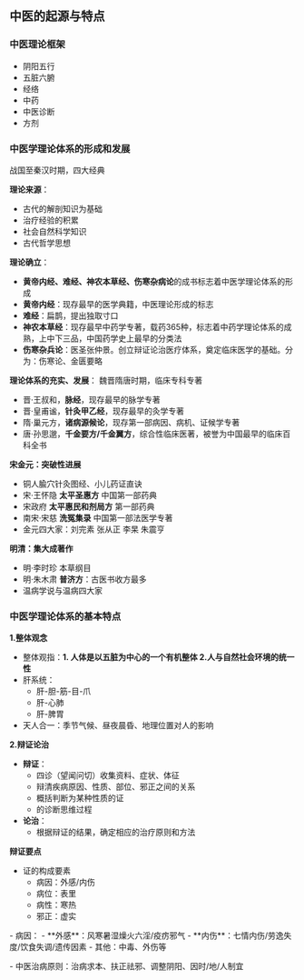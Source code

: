 ## 中医的起源与特点 ##

### 中医理论框架 ###

- 阴阳五行
- 五脏六腑
- 经络
- 中药
- 中医诊断
- 方剂

### 中医学理论体系的形成和发展 ###

战国至秦汉时期，四大经典

**理论来源**：

 - 古代的解剖知识为基础
 - 治疗经验的积累
 - 社会自然科学知识
 - 古代哲学思想

**理论确立**：

 - **黄帝内经、难经、神农本草经、伤寒杂病论**的成书标志着中医学理论体系的形成
 - **黄帝内经**：现存最早的医学典籍，中医理论形成的标志
 - **难经**：扁鹊，提出独取寸口
 - **神农本草经**：现存最早中药学专著，载药365种，标志着中药学理论体系的成熟，上中下三品，中国药学史上最早的分类法
 - **伤寒杂兵论**：医圣张仲景。创立辩证论治医疗体系，奠定临床医学的基础。分为：伤寒论、金匮要略

**理论体系的充实、发展**：
魏晋隋唐时期，临床专科专著

- 晋·王叔和，**脉经**，现存最早的脉学专著
- 晋·皇甫谧，**针灸甲乙经**，现存最早的灸学专著
- 隋·巢元方，**诸病源候论**，现存第一部病因、病机、证候学专著
- 唐·孙思邈，**千金要方/千金翼方**，综合性临床医著，被誉为中国最早的临床百科全书

**宋金元：突破性进展**

- 铜人腧穴针灸图经、小儿药证直诀
- 宋·王怀隐 **太平圣惠方** 中国第一部药典
- 宋政府 **太平惠民和剂局方** 第一部药典
- 南宋·宋慈 **洗冤集录** 中国第一部法医学专著
- 金元四大家：刘完素 张从正 李杲 朱震亨

**明清：集大成著作**

- 明·李时珍 本草纲目
- 明·朱木肃 **普济方**：古医书收方最多
- 温病学说与温病四大家

### 中医学理论体系的基本特点 ###

**1.整体观念**

- 整体观指：**1. 人体是以五脏为中心的一个有机整体 2.人与自然社会环境的统一性**
- 肝系统：
	- 肝-胆-筋-目-爪
	- 肝-心肺
	- 肝-脾胃
- 天人合一：季节气候、昼夜晨昏、地理位置对人的影响

**2.辩证论治**

- **辩证**：
	- 四诊（望闻问切）收集资料、症状、体征
	- 辩清疾病原因、性质、部位、邪正之间的关系
	- 概括判断为某种性质的证
	- 的诊断思维过程
- **论治**：
	- 根据辩证的结果，确定相应的治疗原则和方法

**辩证要点**

- 证的构成要素
	- 病因：外感/内伤
	- 病位：表里
	- 病性：寒热
	- 邪正：虚实
<p>
- 病因：
	- **外感**：风寒暑湿燥火六淫/疫疠邪气
	- **内伤**：七情内伤/劳逸失度/饮食失调/遗传因素
	- 其他：中毒、外伤等
<p>
- 中医治病原则：治病求本、扶正祛邪、调整阴阳、因时/地/人制宜


    